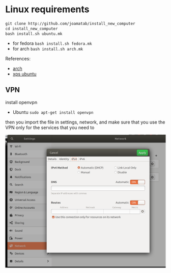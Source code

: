 # Linux requirements

```
git clone http://github.com/joamatab/install_new_computer
cd install_new_computer
bash install.sh ubuntu.mk
```
- for fedora `bash install.sh fedora.mk`
- for arch `bash install.sh arch.mk`

References:

- [arch](https://github.com/Noah-Huppert/.dotfiles/wiki/System-Install)
- [xps ubuntu](https://gist.github.com/natbusa/932eaa9c0b4eb68a20c12b6087b376fd)


## VPN


install openvpn

- Ubuntu `sudo apt-get install openvpn`

then you import the file in settings, network, and make sure that you use the VPN only for the services that you need to

![linux vpn](images/linux_vpn.png)
